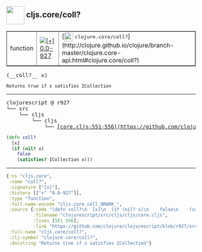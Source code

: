 ## <img width="48px" valign="middle" src="http://i.imgur.com/Hi20huC.png"> cljs.core/coll?

 <table border="1">
<tr>
<td>function</td>
<td><a href="https://github.com/cljsinfo/api-refs/tree/0.0-927"><img valign="middle" alt="[+] 0.0-927" src="https://img.shields.io/badge/+-0.0--927-lightgrey.svg"></a> </td>
<td>
[<img height="24px" valign="middle" src="http://i.imgur.com/1GjPKvB.png"> <samp>clojure.core/coll?</samp>](http://clojure.github.io/clojure/branch-master/clojure.core-api.html#clojure.core/coll?)
</td>
</tr>
</table>

 <samp>
(__coll?__ x)<br>
</samp>

```
Returns true if x satisfies ICollection
```

---

 <pre>
clojurescript @ r927
└── src
    └── cljs
        └── cljs
            └── <ins>[core.cljs:551-556](https://github.com/clojure/clojurescript/blob/r927/src/cljs/cljs/core.cljs#L551-L556)</ins>
</pre>

```clj
(defn coll?
  [x]
  (if (nil? x)
    false
    (satisfies? ICollection x)))
```


---

```clj
{:ns "cljs.core",
 :name "coll?",
 :signature ["[x]"],
 :history [["+" "0.0-927"]],
 :type "function",
 :full-name-encode "cljs.core_coll_QMARK_",
 :source {:code "(defn coll?\n  [x]\n  (if (nil? x)\n    false\n    (satisfies? ICollection x)))",
          :filename "clojurescript/src/cljs/cljs/core.cljs",
          :lines [551 556],
          :link "https://github.com/clojure/clojurescript/blob/r927/src/cljs/cljs/core.cljs#L551-L556"},
 :full-name "cljs.core/coll?",
 :clj-symbol "clojure.core/coll?",
 :docstring "Returns true if x satisfies ICollection"}

```
